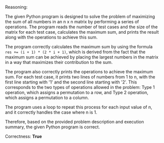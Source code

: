 Reasoning:

The given Python program is designed to solve the problem of maximizing the sum of all numbers in an n x n matrix by performing a series of operations. The program reads the number of test cases and the size of the matrix for each test case, calculates the maximum sum, and prints the result along with the operations to achieve this sum.

The program correctly calculates the maximum sum by using the formula `res += (i + 1) * (2 * i + 1)`, which is derived from the fact that the maximum sum can be achieved by placing the largest numbers in the matrix in a way that maximizes their contribution to the sum.

The program also correctly prints the operations to achieve the maximum sum. For each test case, it prints two lines of numbers from 1 to n, with the first line starting with '1' and the second line starting with '2'. This corresponds to the two types of operations allowed in the problem: Type 1 operation, which assigns a permutation to a row, and Type 2 operation, which assigns a permutation to a column.

The program uses a loop to repeat this process for each input value of n, and it correctly handles the case where n is 1.

Therefore, based on the provided problem description and execution summary, the given Python program is correct.

Correctness: **True**